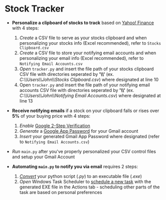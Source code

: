 # Stock Tracker

* **Personalize a clipboard of stocks to track** based on [Yahoo! Finance](https://finance.yahoo.com/) with 4 steps:
  1. *Create* a CSV file to serve as your stocks clipboard and when personalizing your stocks info (Excel recommended), refer to `Stocks Clipboard.csv`
  2. *Create* a CSV file to store your notifying email accounts and when personalizing your email info (Excel recommended), refer to `Notifying Email Accounts.csv`
  3. *Open* `tracker.py` and insert the file path of your stocks clipboard CSV file with directories seperated by **'\\\\'** (ex. *C:\\\\Users\\\\John\\\\Stocks Clipboard.csv*) where designated at line 10
  4. Open `tracker.py` and insert the file path of your notifying email accounts CSV file with directories seperated by **'\\\\'** (ex. *C:\\\\Users\\\\John\\\\Notifying Email Accounts.csv*) where designated at line 13

* **Receive notifying emails** if a stock on your clipboard falls or rises over **5%** of your buying price with 4 steps:
  1. *Enable* [Google 2-Step Verification](https://support.google.com/accounts/answer/185839?co=GENIE.Platform%3DAndroid&hl=en)
  2. *Generate* a [Google App Password](https://support.google.com/accounts/answer/185833?hl=en) for your Gmail account
  3. *Insert* your generated Gmail App Password where designated (refer to `Notifying Email Accounts.csv`)
  
* *Run* `main.py` after you've properly personalized your CSV control files and setup your Gmail Account

* **Automating `main.py` to notify you via email** requires 2 steps:
  1. [*Convert*](https://www.youtube.com/watch?v=UZX5kH72Yx4&list=LLn2A3GlJT_vthodJ8G63-gA&index=3&t=303s) your python script (*.py*) to an executable file (*.exe*)
  2. *Open* Windows Task Scheduler to [schedule a new task](https://windowsreport.com/schedule-tasks-windows-10/) with the generated EXE file in the Actions tab - scheduling other parts of the task are based on personal preferences
